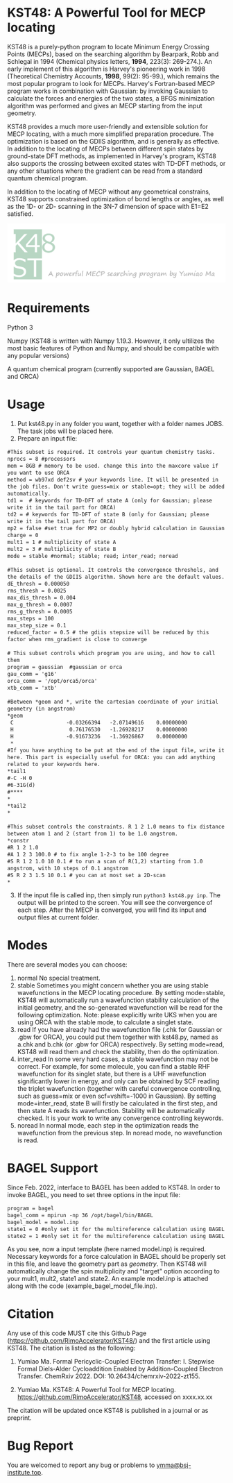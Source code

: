 # KST48: A Powerful Tool for MECP locating

KST48 is a purely-python program to locate Minimum Energy Crossing Points (MECPs), based on the searching algorithm by Bearpark, Robb and Schlegal in 1994 (Chemical physics letters, **1994**, 223(3): 269-274.).  An early implement of this algorithm is Harvey's pioneering work in 1998 (Theoretical Chemistry Accounts, **1998**, 99(2): 95-99.), which remains the most popular program to look for MECPs. Harvey's Fortran-based MECP program works in combination with Gaussian: by invoking Gaussian to calculate the forces and energies of the two states, a BFGS minimization algorithm was performed and gives an MECP starting from the input geometry.

KST48 provides a much more user-friendly and extensible solution for MECP locating, with a much more simplified preparation procedure. The optimization is based on the GDIIS algorithm, and is generally as effective. In addition to the locating of MECPs between different spin states by ground-state DFT methods, as implemented in Harvey's program, KST48 also supports the crossing between excited states with TD-DFT methods, or any other situations where the gradient can be read from a standard quantum chemical program.

In addition to the locating of MECP without any geometrical constrains, KST48 supports constrained optimization of bond lengths or angles, as well as the 1D- or 2D- scanning in the 3N-7 dimension of space with E1=E2 satisfied.

![logo](https://github.com/RimoAccelerator/KST48/blob/main/logo_KST48.png)

# Requirements
Python 3

Numpy
(KST48 is written with Numpy 1.19.3. However, it only ultilizes the most basic features of Python and Numpy, and should be compatible with any popular versions)

A quantum chemical program (currently supported are Gaussian, BAGEL and ORCA)

# Usage
1. Put kst48.py in any folder you want, together with a folder names JOBS. The task jobs will be placed here.
2. Prepare an input file:
```
#This subset is required. It controls your quantum chemistry tasks.
nprocs = 8 #processors
mem = 8GB # memory to be used. change this into the maxcore value if you want to use ORCA
method = wb97xd def2sv # your keywords line. It will be presented in the job files. Don't write guess=mix or stable=opt; they will be added automatically.
td1 =  # keywords for TD-DFT of state A (only for Gaussian; please write it in the tail part for ORCA)
td2 = # keywords for TD-DFT of state B (only for Gaussian; please write it in the tail part for ORCA)
mp2 = false #set true for MP2 or doubly hybrid calculation in Gaussian
charge = 0
mult1 = 1 # multiplicity of state A
mult2 = 3 # multiplicity of state B
mode = stable #normal; stable; read; inter_read; noread

#This subset is optional. It controls the convergence threshols, and the details of the GDIIS algorithm. Shown here are the default values.
dE_thresh = 0.000050
rms_thresh = 0.0025
max_dis_thresh = 0.004
max_g_thresh = 0.0007
rms_g_thresh = 0.0005
max_steps = 100
max_step_size = 0.1
reduced_factor = 0.5 # the gdiis stepsize will be reduced by this factor when rms_gradient is close to converge

# This subset controls which program you are using, and how to call them
program = gaussian  #gaussian or orca
gau_comm = 'g16'
orca_comm = '/opt/orca5/orca'
xtb_comm = 'xtb'

#Between *geom and *, write the cartesian coordinate of your initial geometry (in angstrom)
*geom
 C                 -0.03266394   -2.07149616    0.00000000
 H                  0.76176530   -1.26928217    0.00000000
 H                 -0.91673236   -1.36926867    0.00000000
 *
#If you have anything to be put at the end of the input file, write it here. This part is especially useful for ORCA: you can add anything related to your keywords here.
*tail1
#-C -H 0
#6-31G(d)
#****
*
*tail2
*

#This subset controls the constraints. R 1 2 1.0 means to fix distance between atom 1 and 2 (start from 1) to be 1.0 angstrom.
*constr
#R 1 2 1.0
#A 1 2 3 100.0 # to fix angle 1-2-3 to be 100 degree
#S R 1 2 1.0 10 0.1 # to run a scan of R(1,2) starting from 1.0 angstrom, with 10 steps of 0.1 angstrom
#S R 2 3 1.5 10 0.1 # you can at most set a 2D-scan
*
```
3. If the input file is called inp, then simply run `python3 kst48.py inp`. The output will be printed to the screen.
You will see the convergence of each step. After the MECP is converged, you will find its input and output files at current folder.

# Modes
There are several modes you can choose:
1. normal
  No special treatment.
2. stable
  Sometimes you might concern whether you are using stable wavefunctions in the MECP locating procedure. By setting mode=stable, KST48 will automatically run a wavefunction stability calculation of the initial geometry, and the so-generated wavefunction will be read for the following optimization.
  Note: please explicitly write UKS when you are using ORCA with the stable mode, to calculate a singlet state.
3. read
  If you have already had the wavefunction file (.chk for Gaussian or .gbw for ORCA), you could put them together with kst48.py, named as a.chk and b.chk (or .gbw for ORCA) respectively. By setting mode=read, KST48 will read them and check the stability, then do the optimization.
4. inter_read
  In some very hard cases, a stable wavefunction may not be correct. For example, for some molecule, you can find a stable RHF wavefunction for its singlet state, but there is a UHF wavefunction significantly lower in energy, and only can be obtained by SCF reading the triplet wavefunction (together with careful convergence controlling, such as guess=mix or even scf=vshift=-1000 in Gaussian). By setting mode=inter_read, state B will firstly be calculated in the first step, and then state A reads its wavefunction. Stability will be automatically checked. It is your work to write any convergence controlling keywords.
5. noread
  In normal mode, each step in the optimization reads the wavefunction from the previous step. In noread mode, no wavefunction is read.

# BAGEL Support
Since Feb. 2022, interface to BAGEL has been added to KST48. In order to invoke BAGEL, you need to set three options in the input file:
```
program = bagel  
bagel_comm = mpirun -np 36 /opt/bagel/bin/BAGEL
bagel_model = model.inp 
state1 = 0 #only set it for the multireference calculation using BAGEL
state2 = 1 #only set it for the multireference calculation using BAGEL
```
As you see, now a input template (here named model.inp) is required. Necessary keywords for a force calculation in BAGEL should be properly set in this file, and leave the geometry part as *geometry*. Then KST48 will automatically change the spin multiplicity and "target" option according to your mult1, mult2, state1 and state2. An example model.inp is attached along with the code (example_bagel_model_file.inp).

# Citation
Any use of this code MUST cite this Github Page (https://github.com/RimoAccelerator/KST48/) and the first article using KST48. The citation is listed as the following:

1. Yumiao Ma. Formal Pericyclic-Coupled Electron Transfer: I. Stepwise Formal Diels-Alder Cycloaddition Enabled by Addition-Coupled Electron Transfer. ChemRxiv 2022. DOI: 10.26434/chemrxiv-2022-zt155.

2. Yumiao Ma.  KST48: A Powerful Tool for MECP locating. https://github.com/RimoAccelerator/KST48, accessed on xxxx.xx.xx

The citation will be updated once KST48 is published in a journal or as preprint.

# Bug Report
You are welcomed to report any bug or problems to ymma@bsj-institute.top.


